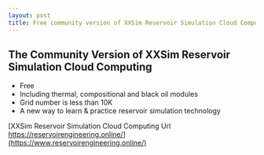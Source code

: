 ```yaml
---
layout: post
title: Free community version of XXSim Reservoir Simulation Cloud Computing Platform
---
```

## The Community Version of XXSim Reservoir Simulation Cloud Computing
+ Free
+ Including thermal, compositional and black oil modules
+ Grid number is less than 10K
+ A new way to learn & practice reservoir simulation technology

[XXSim Reservoir Simulation Cloud Computing Url https://reservoirengineering.online/](https://www.reservoirengineering.online/)